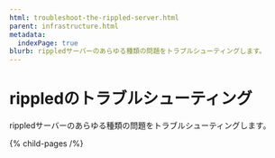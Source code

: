 ```yaml
---
html: troubleshoot-the-rippled-server.html
parent: infrastructure.html
metadata:
  indexPage: true
blurb: rippledサーバーのあらゆる種類の問題をトラブルシューティングします。
---
```

# rippledのトラブルシューティング

rippledサーバーのあらゆる種類の問題をトラブルシューティングします。

{% child-pages /%}
